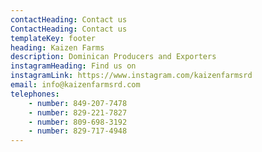 ```yaml
---
contactHeading: Contact us
ContactHeading: Contact us
templateKey: footer
heading: Kaizen Farms
description: Dominican Producers and Exporters
instagramHeading: Find us on
instagramLink: https://www.instagram.com/kaizenfarmsrd
email: info@kaizenfarmsrd.com
telephones:
    - number: 849-207-7478
    - number: 829-221-7827
    - number: 809-698-3192
    - number: 829-717-4948
---
```

